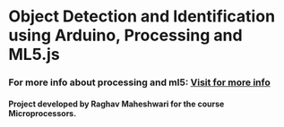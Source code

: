 # Object Detection and Identification using Arduino, Processing and ML5.js

### For more info about processing and ml5: [Visit for more info](https://ml5js.org/docs/training-lstm)
#### Project developed by Raghav Maheshwari for the course Microprocessors.

